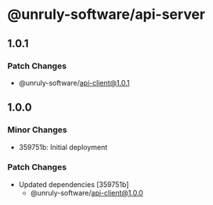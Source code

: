 # @unruly-software/api-server

## 1.0.1

### Patch Changes

- @unruly-software/api-client@1.0.1

## 1.0.0

### Minor Changes

- 359751b: Initial deployment

### Patch Changes

- Updated dependencies [359751b]
  - @unruly-software/api-client@1.0.0
